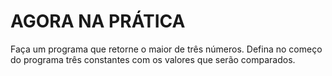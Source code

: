 <h1>AGORA NA PRÁTICA </h1>
Faça um programa que retorne o maior de três números. Defina no começo do programa três constantes com os valores que serão comparados.

